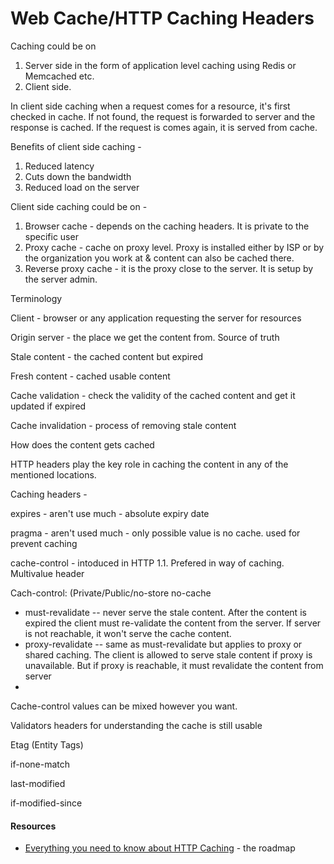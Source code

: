 # Web Cache/HTTP Caching Headers

Caching could be on 

1. Server side in the form of application level caching using Redis or Memcached etc.
2. Client side. 

In client side caching when a request comes for a resource, it's first checked in cache. If not found, the request is forwarded to server and the response is cached. If the request is comes again, it is served from cache.

Benefits of client side caching -

1. Reduced latency
2. Cuts down the bandwidth
3. Reduced load on the server

Client side caching could be on -

1. Browser cache - depends on the caching headers. It is private to the specific user
2. Proxy cache - cache on proxy level. Proxy is installed either by ISP or by the organization you work at & content can also be cached there.
3. Reverse proxy cache - it is the proxy close to the server. It is setup by the server admin.

Terminology

Client - browser or any application requesting the server for resources

Origin server - the place we get the content from. Source of truth

Stale content - the cached content but expired

Fresh content - cached usable content

Cache validation - check the validity of the cached content and get it updated if expired

Cache invalidation - process of removing stale content



How does the content gets cached

HTTP headers play the key role in caching the content in any of the mentioned locations.

Caching headers -

expires - aren't use much - absolute expiry date

pragma - aren't used much - only possible value is no cache. used for prevent caching

cache-control - intoduced in HTTP 1.1. Prefered in way of caching. Multivalue header

Cach-control: \(Private/Public/no-store no-cache

* must-revalidate -- never serve the stale content. After the content is expired the client must re-validate the content from the server. If server is not reachable, it won't serve the cache content. 
* proxy-revalidate -- same as must-revalidate but applies to proxy or shared caching. The client is allowed to serve stale content if proxy is unavailable. But if proxy is reachable, it must revalidate the content from server
* 
Cache-control values can be mixed however you want.

Validators headers for understanding the cache is still usable

Etag \(Entity Tags\)

if-none-match

last-modified

if-modified-since





#### Resources

* [Everything you need to know about HTTP Caching](https://www.youtube.com/watch?v=HiBDZgTNpXY) - the roadmap




